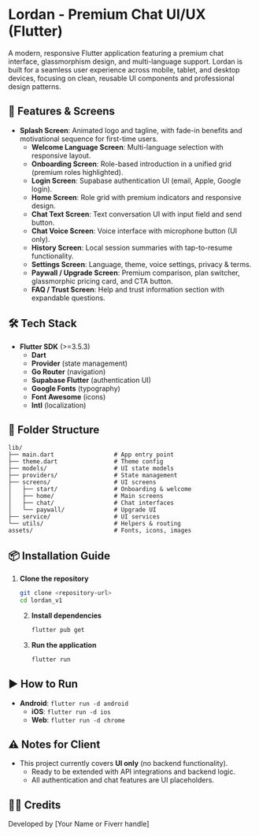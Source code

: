 # Lordan - Premium Chat UI/UX (Flutter)

A modern, responsive Flutter application featuring a premium chat interface, glassmorphism design, and multi-language support. Lordan is built for a seamless user experience across mobile, tablet, and desktop devices, focusing on clean, reusable UI components and professional design patterns.

## 🚀 Features & Screens

- **Splash Screen**: Animated logo and tagline, with fade-in benefits and motivational sequence for first-time users.
  - **Welcome Language Screen**: Multi-language selection with responsive layout.
  - **Onboarding Screen**: Role-based introduction in a unified grid (premium roles highlighted).
  - **Login Screen**: Supabase authentication UI (email, Apple, Google login).
  - **Home Screen**: Role grid with premium indicators and responsive design.
  - **Chat Text Screen**: Text conversation UI with input field and send button.
  - **Chat Voice Screen**: Voice interface with microphone button (UI only).
  - **History Screen**: Local session summaries with tap-to-resume functionality.
  - **Settings Screen**: Language, theme, voice settings, privacy & terms.
  - **Paywall / Upgrade Screen**: Premium comparison, plan switcher, glassmorphic pricing card, and CTA button.
  - **FAQ / Trust Screen**: Help and trust information section with expandable questions.

## 🛠️ Tech Stack

- **Flutter SDK** (>=3.5.3)
  - **Dart**
  - **Provider** (state management)
  - **Go Router** (navigation)
  - **Supabase Flutter** (authentication UI)
  - **Google Fonts** (typography)
  - **Font Awesome** (icons)
  - **Intl** (localization)

## 📁 Folder Structure

```
lib/
├── main.dart                 # App entry point
├── theme.dart                # Theme config
├── models/                   # UI state models
├── providers/                # State management
├── screens/                  # UI screens
│   ├── start/                # Onboarding & welcome
│   ├── home/                 # Main screens
│   ├── chat/                 # Chat interfaces
│   └── paywall/              # Upgrade UI
├── service/                  # UI services
└── utils/                    # Helpers & routing
assets/                       # Fonts, icons, images
```

## 📦 Installation Guide

1. **Clone the repository**
   ```bash
   git clone <repository-url>
   cd lordan_v1
   ```
   2. **Install dependencies**
      ```bash
      flutter pub get
      ```
   3. **Run the application**
      ```bash
      flutter run
      ```

## ▶️ How to Run

- **Android**: `flutter run -d android`
  - **iOS**: `flutter run -d ios`
  - **Web**: `flutter run -d chrome`

## ⚠️ Notes for Client

- This project currently covers **UI only** (no backend functionality).
  - Ready to be extended with API integrations and backend logic.
  - All authentication and chat features are UI placeholders.

## 👨‍💻 Credits

Developed by [Your Name or Fiverr handle]
